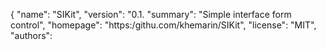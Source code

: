 
{
  "name": "SIKit",
  "version": "0.1.
  "summary": "Simple interface form control",
  "homepage": "https:/githu.com/khemarin/SIKit",
  "license": "MIT",
  "authors": 
